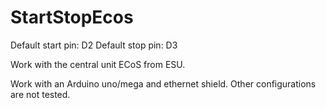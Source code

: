 # StartStopEcos

Default start pin: D2
Default stop pin: D3

Work with the central unit ECoS from ESU.

Work with an Arduino uno/mega and ethernet shield. Other configurations are not tested.
